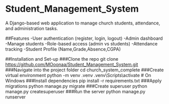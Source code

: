 # Student_Management_System
A Django-based web application to manage church students, attendance, and administration tasks.

##Features
-User authentication (register, login, logout)
-Admin dashboard
-Manage students
-Role-based access (admin vs students)
-Attendance tracking
-Student Profile (Name,Grade,Absence,CGPA)

##Installation and Set-up
###Clone the repo
git clone https://github.com/MOoonaa/Student_Management_System.git
###Navigate into the project folder
cd church_system_complete
###Create virtual environment
python -m venv .venv
.venv\Scripts\activate      # On Windows
###Install dependencies
pip install -r requirements.txt
###Apply migrations
python manage.py migrate
###Create superuser
python manage.py createsuperuser
###Run the server
python manage.py runserver

##
